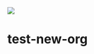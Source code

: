 [![](https://api.travis-ci.org/test-new-org/test-new-org.github.io.svg?branch=master)](https://travis-ci.org/test-new-org/test-new-org.github.io)

# test-new-org